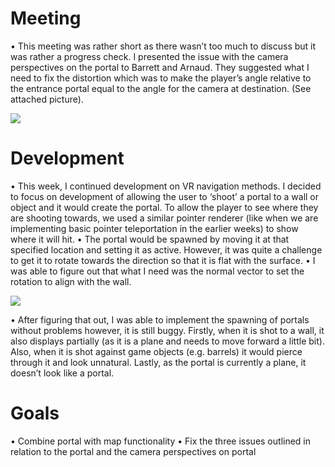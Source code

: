 # Meeting

•	This meeting was rather short as there wasn’t too much to discuss but it was rather a progress check. I presented the issue with the camera perspectives on the portal to Barrett and Arnaud. They suggested what I need to fix the distortion which was to make the player’s angle relative to the entrance portal equal to the angle for the camera at destination. (See attached picture).

![
](Week9Image1.png)

# Development
•	This week, I continued development on VR navigation methods. I decided to focus on development of allowing the user to ‘shoot’ a portal to a wall or object and it would create the portal. To allow the player to see where they are shooting towards, we used a similar pointer renderer (like when we are implementing basic pointer teleportation in the earlier weeks) to show where it will hit. 
•	The portal would be spawned by moving it at that specified location and setting it as active. However, it was quite a challenge to get it to rotate towards the direction so that it is flat with the surface.
•	I was able to figure out that what I need was the normal vector to set the rotation to align with the wall.

![
](Week9Image2.png)

•	After figuring that out, I was able to implement the spawning of portals without problems however, it is still buggy. Firstly, when it is shot to a wall, it also displays partially (as it is a plane and needs to move forward a little bit). Also, when it is shot against game objects (e.g. barrels) it would pierce through it and look unnatural. Lastly, as the portal is currently a plane, it doesn’t look like a portal. 
# Goals
•	Combine portal with map functionality 
•	Fix the three issues outlined in relation to the portal and the camera perspectives on portal


